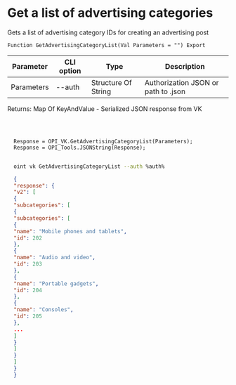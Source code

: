 ﻿---
sidebar_position: 4
---

# Get a list of advertising categories
 Gets a list of advertising category IDs for creating an advertising post



`Function GetAdvertisingCategoryList(Val Parameters = "") Export`

  | Parameter | CLI option | Type | Description |
  |-|-|-|-|
  | Parameters | --auth | Structure Of String | Authorization JSON or path to .json |

  
  Returns:  Map Of KeyAndValue - Serialized JSON response from VK

<br/>




```bsl title="Code example"
  
  Response = OPI_VK.GetAdvertisingCategoryList(Parameters);
  Response = OPI_Tools.JSONString(Response);
```



```sh title="CLI command example"
    
  oint vk GetAdvertisingCategoryList --auth %auth%

```

```json title="Result"
  {
  "response": {
  "v2": [
  {
  "subcategories": [
  {
  "subcategories": [
  {
  "name": "Mobile phones and tablets",
  "id": 202
  },
  {
  "name": "Audio and video",
  "id": 203
  },
  {
  "name": "Portable gadgets",
  "id": 204
  },
  {
  "name": "Consoles",
  "id": 205
  },
  ...
  ]
  }
  ]
  }
  ]
  }
  }

```
